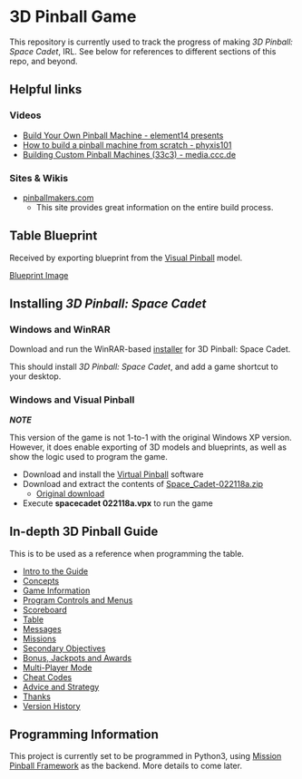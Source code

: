 # 3D Pinball Game

This repository is currently used to track the progress of making *3D Pinball: Space Cadet*, IRL.
See below for references to different sections of this repo, and beyond.

## Helpful links

### Videos

- [Build Your Own Pinball Machine - element14 presents](https://youtu.be/2KBVu5YLzZI)
- [How to build a pinball machine from scratch - phyxis101](https://youtu.be/w0rsRMapTBo)
- [Building Custom Pinball Machines (33c3) - media.ccc.de](https://youtu.be/SPmcOcF_G30)

### Sites & Wikis

- [pinballmakers.com](https://pinballmakers.com/wiki/index.php?title=Main_Page)
  - This site provides great information on the entire build process.

## Table Blueprint

Received by exporting blueprint from the [Visual Pinball](#windows-and-visual-pinball) model.

[Blueprint Image](Blueprint.md)

## Installing *3D Pinball: Space Cadet*

### Windows and WinRAR

Download and run the WinRAR-based [installer](Files\3d_pinball_space_cadet.exe) for 3D Pinball: Space Cadet.

This should install *3D Pinball: Space Cadet*, and add a game shortcut to your desktop.

### Windows and Visual Pinball
***NOTE***

This version of the game is not 1-to-1 with the original Windows XP version. However, it does enable exporting of 3D models and blueprints, as well as show the logic used to program the game.

- Download and install the [Virtual Pinball](https://vpinball.com/VPBdownloads/vpx-installer-10-5-0/) software
- Download and extract the contents of [Space_Cadet-022118a.zip](Files\Space_Cadet-022118a.zip)
  - [Original download](https://vpinball.com/VPBdownloads/space-cadet-vpx/)
- Execute **spacecadet 022118a.vpx** to run the game

## In-depth 3D Pinball Guide

This is to be used as a reference when programming the table.
- [Intro to the Guide](Guide/Intro_to_the_Guide.md)
- [Concepts](Guide/Concepts.md)
- [Game Information](Guide/Game_Information.md)
- [Program Controls and Menus](Guide/Program_Controls_and_Menus.md)
- [Scoreboard](Guide/Scoreboard.md)
- [Table](Guide/Table.md)
- [Messages](Guide/Messages.md)
- [Missions](Guide/Missions.md)
- [Secondary Objectives](Guide/Secondary_Objectives.md)
- [Bonus, Jackpots and Awards](Guide/Bonus_Jackpots_and_Awards.md)
- [Multi-Player Mode](Guide/Multi-Player_Mode.md)
- [Cheat Codes](Guide/Cheat_Codes.md)
- [Advice and Strategy](Guide/Advice_and_Strategy.md)
- [Thanks](Guide/Thanks.md)
- [Version History](Guide/Version_History.md)

## Programming Information

This project is currently set to be programmed in Python3, using [Mission Pinball Framework](http://docs.missionpinball.org/en/latest/#) as the backend. More details to come later.
